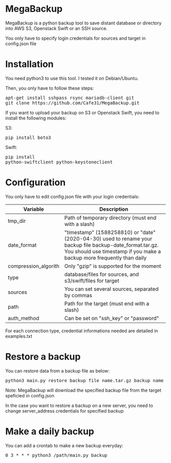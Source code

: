 # MegaBackup
MegaBackup is a python backup tool to save distant database or directory into AWS S3, Openstack Swift or an SSH source.

You only have to specify login credentials for sources and target in config.json file

<h1>Installation</h1>

You need python3 to use this tool. I tested it on Debian/Ubuntu.

Then, you only have to follow these steps:
<pre>
apt-get install sshpass rsync mariadb-client git
git clone https://github.com/Cafe31/MegaBackup.git
</pre>

If you want to upload your backup on S3 or Openstack Swift, you need to install the following modules:

S3:<pre>pip install boto3</pre>
Swift:<pre>pip install python-swiftclient python-keystoneclient</pre>

<h1>Configuration</h1>

You only have to edit config.json file with your login credentials:

| Variable     | Description                                                  |
| ------------ | ------------------------------------------------------------ |
| tmp_dir    | Path of temporary directory (must end with a slash)   |
| date_format   | "timestamp" (1588258810) or "date" (2020-04-30) used to rename your backup file backup-date_format.tar.gz. You should use timestamp if you make a backup more frequently than daily |
| compression_algorith | Only "gzip" is supported for the moment   |
| type  | database/files for sources, and s3/swift/files for target |
| sources | You can set several sources, separated by commas |
| path | Path for the target (must end with a slash) |
| auth_method | Can be set on "ssh_key" or "password" |

For each connection type, credential informations needed are detailed in examples.txt

<h1>Restore a backup</h1>

You can restore data from a backup file as below:
<pre>python3 main.py restore backup_file_name.tar.gz backup_name_to_restore other_backup_name_to_restore</pre>

Note: MegaBackup will download the specified backup file from the target speficied in config.json

In the case you want to restore a backup on a new server, you need to change server_address credentials for specified backup

<h1>Make a daily backup</h1>

You can add a crontab to make a new backup everyday:
<pre>0 3 * * * python3 /path/main.py backup</pre>
